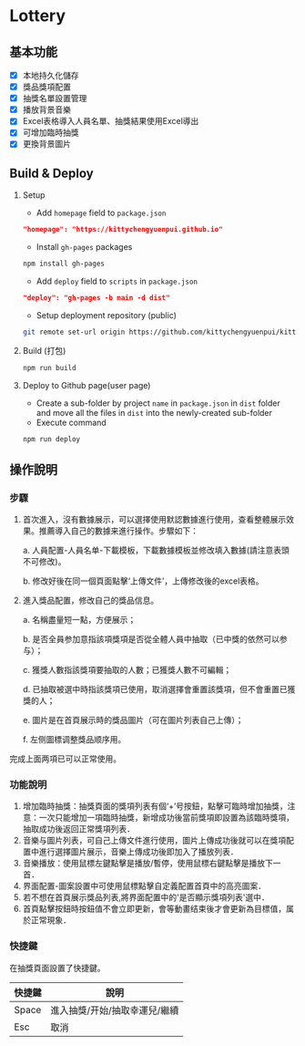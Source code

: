 # Lottery

## 基本功能

- [x] 本地持久化儲存
- [x] 獎品獎項配置
- [x] 抽獎名單設置管理
- [x] 播放背景音樂
- [x] Excel表格導入人員名單、抽獎結果使用Excel導出
- [x] 可增加臨時抽獎
- [x] 更換背景圖片

## Build & Deploy

1. Setup

    - Add `homepage` field to `package.json`
    ```json
    "homepage": "https://kittychengyuenpui.github.io"
    ```
    - Install `gh-pages` packages
    ```bash
    npm install gh-pages
    ```
    - Add `deploy` field to `scripts` in `package.json`
    ```json
    "deploy": "gh-pages -b main -d dist"
    ```
    - Setup deployment repository (public)
    ```bash
    git remote set-url origin https://github.com/kittychengyuenpui/kittychengyuenpui.github.io.git
    ```

2. Build (打包)

    ```bash
    npm run build
    ```

3. Deploy to Github page(user page) 
    
    - Create a sub-folder by project `name` in `package.json` in `dist` folder and move all the files in `dist` into the newly-created sub-folder
    - Execute command
    ```bash
    npm run deploy
    ```

## 操作說明

### 步驟

1. 首次進入，沒有數據展示，可以選擇使用默認數據進行使用，查看整體展示效果。推薦導入自己的數據来進行操作。步驟如下：

    a. 人員配置-人員名单-下載模板，下載數據模板並修改填入數據(請注意表頭不可修改)。

    b. 修改好後在同一個頁面點擊‘上傳文件’，上傳修改後的excel表格。

2. 進入獎品配置，修改自己的獎品信息。

    a. 名稱盡量短一點，方便展示；

    b. 是否全員参加意指該項獎項是否從全體人員中抽取（已中獎的依然可以参与）；

    c. 獲獎人數指該獎項要抽取的人數；已獲獎人數不可編輯；
    
    d. 已抽取被選中時指該獎項已使用，取消選擇會重置該獎項，但不會重置已獲獎的人；
    
    e. 圖片是在首頁展示時的獎品圖片（可在圖片列表自己上傳）；
    
    f. 左侧圖標调整獎品顺序用。

完成上面两項已可以正常使用。

### 功能說明

1. 增加臨時抽獎：抽獎頁面的獎項列表有個‘+’号按鈕，點擊可臨時增加抽獎，注意：一次只能增加一項臨時抽獎，新增成功後當前獎項即設置為該臨時獎項，抽取成功後返回正常獎項列表．
2. 音樂与圖片列表，可自己上傳文件進行使用，圖片上傳成功後就可以在獎項配置中進行選擇圖片展示，音樂上傳成功後即加入了播放列表．
3. 音樂播放：使用鼠標左鍵點擊是播放/暫停，使用鼠標右鍵點擊是播放下一首．
4. 界面配置-圖案設置中可使用鼠標點擊自定義配置首頁中的高亮圖案．
5. 若不想在首頁展示獎品列表,將界面配置中的'是否顯示獎項列表'選中．
6. 首頁點擊按鈕時按鈕值不會立即更新，會等動畫结束後才會更新為目標值，属於正常現象．

### 快捷鍵

在抽獎頁面設置了快捷鍵。

| 快捷鍵 | 說明 |
| --- | --- |
| Space | 進入抽獎/开始/抽取幸運兒/繼續 |
| Esc | 取消 |
